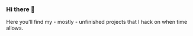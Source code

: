### Hi there 👋

Here you'll find my - mostly - unfinished projects that I hack on when time allows. 
